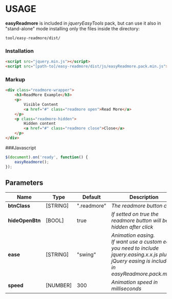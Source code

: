 # USAGE

**easyReadmore** is included in *jqueryEasyTools* pack, but can use it also in "stand-alone" mode installing only the files inside the directory:
```
tool/easy-readmore/dist/
```
### Installation

```html
<script src="jquery.min.js"></script>
<script src="[path-to]/easy-readmore/dist/js/easyReadmore.pack.min.js"></script>
```

### Markup
```html
<div class="readmore-wrapper">
    <h3>ReadMore Example</h3>
    <p>
        Visible Content
        <a href="#" class="readmore open">Read More</a>
    </p>
    <p class="readmore-hidden">
        Hidden content
        <a href="#" class="readmore close">Close</a>
    </p>
</div>
```
###Javascript
```javascript
$(document).on('ready', function() {
    easyReadmore();
});
```
## Parameters

| Name | Type | Default | Description |
| ---- | ---- | ------- | ----------- |
| **btnClass** | [STRING] | ".readmore" | *The readmore button class* |
| **hideOpenBtn** | [BOOL] | true | *If setted on true the readmore button will be hidden after click* |
| **ease** | [STRING] | "swing" | *Animation easing.<br>If want use a custom ease you need to include jquery.easing.x.x.js plugin.<br>jQuery easing is included in easyReadmore.pack.min.js* |
| **speed** | [NUMBER] | 300 | *Animation speed in milliseconds* |